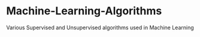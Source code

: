 # Machine-Learning-Algorithms

Various Supervised and Unsupervised algorithms used in Machine Learning
